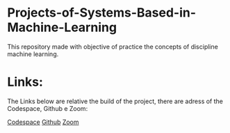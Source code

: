<h1>Projects-of-Systems-Based-in-Machine-Learning</h1>
<p>This repository made with objective of practice the concepts of discipline machine learning.</p>

<h1>Links:</h1>
<p>The Links below are relative the build of the project, there are adress of the Codespace, Github e Zoom:</p>
<a href="https://cuddly-couscous-744xw5xrpxxhxqw.github.dev/">Codespace</a>
<a href="">Github</a>
<a href="">Zoom</a>
